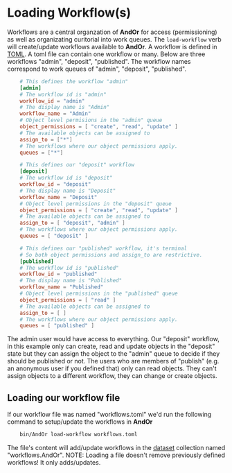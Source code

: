 
# Loading Workflow(s)

Workflows are a central organzation of **AndOr** for
access (permissioning) as well as organizating curitorial 
into work queues.  The `load-workflow` verb will 
create/update workflows available to **AndOr**. A
workflow is defined in [TOML]().  A toml file can
contain one workflow or many. Below are three workflows
"admin", "deposit", "published". The workflow
names correspond to work queues of "admin", "deposit",
"published".

```toml
    # This defines the workflow "admin"
    [admin]
    # The workflow id is "admin"
    workflow_id = "admin"
    # The display name is "Admin"
    workflow_name = "Admin"
    # Object level permisions in the "admin" queue
    object_permissions = [ "create", "read", "update" ]
    # The available objects can be assigned to
    assign_to = ["*"]
    # The workflows where our object permissions apply.
    queues = ["*"]

    # This defines our "deposit" workflow
    [deposit]
    # The workflow id is "deposit"
    workflow_id = "deposit"
    # The display name is "Deposit"
    workflow_name = "Deposit"
    # Object level permissions in the "deposit" queue
    object_permissions = [ "create", "read", "update" ]
    # The available objects can be assigned to
    assign_to = [ "deposit", "admin" ]
    # The workflows where our object permissions apply.
    queues = [ "deposit" ]

    # This defines our "published" workflow, it's terminal
    # So both object permissions and assign_to are restrictive.
    [published]
    # The workflow id is "published"
    workflow_id = "published"
    # The display name is "Published"
    workflow_name = "Published"
    # Object level permissions in the "published" queue
    object_permissions = [ "read" ]
    # The available objects can be assigned to
    assign_to = [ ]
    # The workflows where our object permissions apply.
    queues = [ "published" ]
```

The admin user would have access to everything.  Our "deposit" 
workflow, in this example only can create, read and update 
objects in the "deposit" state but they can assign
the object to the "admin" queue to decide if they should be
published or not. The users who are members of "publish"
(e.g. an anonymous user if you defined that) only can read
objects. They can't assign objects to a different workflow,
they can change or create objects.


## Loading our workflow file

If our workflow file was named "workflows.toml" we'd run
the following command to setup/update the workflows in **AndOr**

```bash
    bin/AndOr load-workflow workflows.toml
```

The file's content will add/update workflows in the 
[dataset](https://caltechlibrary.github.io/dataset) collection
named "workflows.AndOr". NOTE: Loading a file doesn't
remove previously defined workflows! It only adds/updates.

